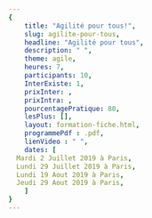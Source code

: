 ```yaml
---
{
	title: "Agilité pour tous!",
	slug: agilite-pour-tous, 
	headline: "Agilité pour tous",
	description: " ",
	theme: agile,
	heures: 7,
	participants: 10,
	InterExiste: 1,
	prixInter: ,
	prixIntra: ,
	pourcentagePratique: 80,
	lesPlus: [],
	layout: formation-fiche.html, 
	programmePdf : .pdf,
	lienVideo : " ",
	dates: [
  Mardi 2 Juillet 2019 à Paris,
  Lundi 29 Juillet 2019 à Paris,
  Lundi 19 Aout 2019 à Paris,
  Jeudi 29 Aout 2019 à Paris,
	]
}
---
```

